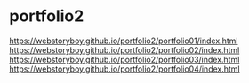 # portfolio2

https://webstoryboy.github.io/portfolio2/portfolio01/index.html <br>
https://webstoryboy.github.io/portfolio2/portfolio02/index.html <br>
https://webstoryboy.github.io/portfolio2/portfolio03/index.html <br>
https://webstoryboy.github.io/portfolio2/portfolio04/index.html <br>

